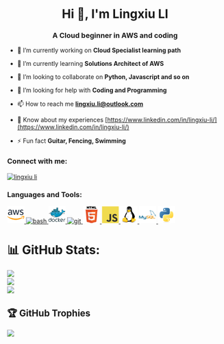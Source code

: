 <h1 align="center">Hi 👋, I'm Lingxiu LI</h1>
<h3 align="center">A Cloud beginner in AWS and coding</h3>

- 🔭 I’m currently working on **Cloud Specialist learning path**

- 🌱 I’m currently learning **Solutions Architect of AWS**

- 👯 I’m looking to collaborate on **Python, Javascript and so on**

- 🤝 I’m looking for help with **Coding and Programming**

- 📫 How to reach me **lingxiu.li@outlook.com**

- 📄 Know about my experiences [https://www.linkedin.com/in/lingxiu-li/](https://www.linkedin.com/in/lingxiu-li/)

- ⚡ Fun fact **Guitar, Fencing, Swimming**

<h3 align="left">Connect with me:</h3>
<p align="left">
<a href="https://linkedin.com/in/lingxiu li" target="blank"><img align="center" src="https://raw.githubusercontent.com/rahuldkjain/github-profile-readme-generator/master/src/images/icons/Social/linked-in-alt.svg" alt="lingxiu li" height="30" width="40" /></a>
</p>

<h3 align="left">Languages and Tools:</h3>
<p align="left"> <a href="https://aws.amazon.com" target="_blank" rel="noreferrer"> <img src="https://raw.githubusercontent.com/devicons/devicon/master/icons/amazonwebservices/amazonwebservices-original-wordmark.svg" alt="aws" width="40" height="40"/> </a> <a href="https://www.gnu.org/software/bash/" target="_blank" rel="noreferrer"> <img src="https://www.vectorlogo.zone/logos/gnu_bash/gnu_bash-icon.svg" alt="bash" width="40" height="40"/> </a> <a href="https://www.docker.com/" target="_blank" rel="noreferrer"> <img src="https://raw.githubusercontent.com/devicons/devicon/master/icons/docker/docker-original-wordmark.svg" alt="docker" width="40" height="40"/> </a> <a href="https://git-scm.com/" target="_blank" rel="noreferrer"> <img src="https://www.vectorlogo.zone/logos/git-scm/git-scm-icon.svg" alt="git" width="40" height="40"/> </a> <a href="https://www.w3.org/html/" target="_blank" rel="noreferrer"> <img src="https://raw.githubusercontent.com/devicons/devicon/master/icons/html5/html5-original-wordmark.svg" alt="html5" width="40" height="40"/> </a> <a href="https://developer.mozilla.org/en-US/docs/Web/JavaScript" target="_blank" rel="noreferrer"> <img src="https://raw.githubusercontent.com/devicons/devicon/master/icons/javascript/javascript-original.svg" alt="javascript" width="40" height="40"/> </a> <a href="https://www.linux.org/" target="_blank" rel="noreferrer"> <img src="https://raw.githubusercontent.com/devicons/devicon/master/icons/linux/linux-original.svg" alt="linux" width="40" height="40"/> </a> <a href="https://www.mysql.com/" target="_blank" rel="noreferrer"> <img src="https://raw.githubusercontent.com/devicons/devicon/master/icons/mysql/mysql-original-wordmark.svg" alt="mysql" width="40" height="40"/> </a> <a href="https://www.python.org" target="_blank" rel="noreferrer"> <img src="https://raw.githubusercontent.com/devicons/devicon/master/icons/python/python-original.svg" alt="python" width="40" height="40"/> </a> </p>

# 📊 GitHub Stats:
![](https://github-readme-stats.vercel.app/api?username=lingxiu99&theme=default&hide_border=false&include_all_commits=false&count_private=false)<br/>
![](https://github-readme-streak-stats.herokuapp.com/?user=lingxiu99&theme=default&hide_border=false)<br/>
![](https://github-readme-stats.vercel.app/api/top-langs/?username=lingxiu99&theme=default&hide_border=false&include_all_commits=false&count_private=false&layout=compact)

## 🏆 GitHub Trophies
![](https://github-profile-trophy.vercel.app/?username=lingxiu99&theme=radical&no-frame=false&no-bg=true&margin-w=4)

<!-- Proudly created with GPRM ( https://gprm.itsvg.in ) -->
